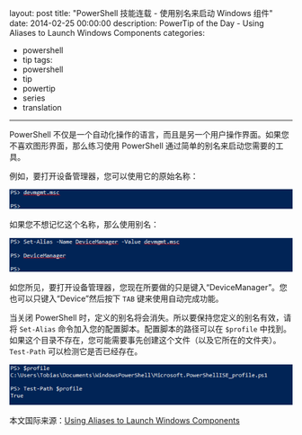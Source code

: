 ﻿layout: post
title: "PowerShell 技能连载 - 使用别名来启动 Windows 组件"
date: 2014-02-25 00:00:00
description: PowerTip of the Day - Using Aliases to Launch Windows Components
categories:
- powershell
- tip
tags:
- powershell
- tip
- powertip
- series
- translation
---
PowerShell 不仅是一个自动化操作的语言，而且是另一个用户操作界面。如果您不喜欢图形界面，那么练习使用 PowerShell 通过简单的别名来启动您需要的工具。

例如，要打开设备管理器，您可以使用它的原始名称：

![](/img/2014-02-25-using-aliases-to-launch-windows-components-001.png)

如果您不想记忆这个名称，那么使用别名：

![](/img/2014-02-25-using-aliases-to-launch-windows-components-002.png)

如您所见，要打开设备管理器，您现在所要做的只是键入“DeviceManager”。您也可以只键入“Device”然后按下 `TAB` 键来使用自动完成功能。

当关闭 PowerShell 时，定义的别名将会消失。所以要保持您定义的别名有效，请将 `Set-Alias` 命令加入您的配置脚本。配置脚本的路径可以在 `$profile` 中找到。如果这个目录不存在，您可能需要事先创建这个文件（以及它所在的文件夹）。`Test-Path` 可以检测它是否已经存在。

![](/img/2014-02-25-using-aliases-to-launch-windows-components-003.png)

<!--more-->
本文国际来源：[Using Aliases to Launch Windows Components](http://powershell.com/cs/blogs/tips/archive/2014/02/25/using-aliases-to-launch-windows-components.aspx)
